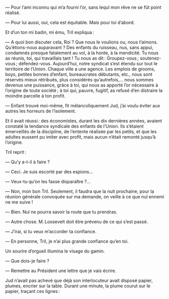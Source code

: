 — Pour l’ami inconnu qui m’a fourni l’or, sans lequl mon rêve ne se fût point réalisé.

— Pour lui aussi, oui, cela est équitable. Mais pour toi d’abord.

Et d’un ton mi badin, mi ému, Tril expliqua :

— A quoi bon discuter cela, Roi ? Que nous le voulions ou, nous t’aimons. Qu’étions-nous auparavant ? Des enfants du ruisseau, nus, sans appui, condamnés presque fatalement au vol, à la honte, à la mendicité. Tu nous as réunis, toi, qui travaillais tant ! Tu nous as dit : Groupez-vous ; soutenez-vous ; défendez-vous. Aujourd’hui, notre syndicat s’est étendu sur tout le territoire de l’Union. Chaque ville a une agence. Les emplois de grooms, boys, petites bonnes d’enfant, bureaucrates débutants, etc., nous sont réservés mieux rétribués, plus considérés qu’autrefois,… nous sommes devenus une puissance, grâce à toi, qui nous as apporté l’or nécessaire à l’origine de toute société ; à toi qui, pauvre, fugitif, as refusé d’en distraire la moindre parcelle à ton profit.

— Enfant trouvé moi-même, fit mélancoliquement Jud, j’ai voulu éviter aux autres les horreurs de l’isolement.

Et il avait réussi : des économistes, durant les dix dernières années, avaient constaté la tendance syndicale des enfants de l’Union. Ils s’étaient émerveillés de la discipline, de l’entente réalisée par les petits, et que les adultes eussent pu imiter avec profit, mais aucun n’était remonté jusqu’à l’origine.

Tril reprit :

— Qu’y a-t-il à faire ?

— Ceci. Je suis escorté par des espions…

— Veux-tu qu’on les fasse disparaître ?…

— Non, mon bon Tril. Seulement, il faudra que la nuit prochaine, pour la réunion générale convoquée sur ma demande, on veille à ce que nul ennemi ne me suive !

— Bien. Nul ne pourra savoir la route que tu prendras.

— Autre chose. M. Loosevelt doit être prévenu de ce qui s’est passé.

— J’irai, si tu veux m’accorder ta confiance.

— En personne, Tril, je n’ai plus grande confiance qu’en toi.

Un sourire d’orgueil illumina le visage du gamin.

— Que dois-je faire ?

— Remettre au Président une lettre que je vais écrire.

Jud n’avait pas achevé que déjà son interlocuteur avait disposé papier, plumes, encrier sur la table. Durant une minute, la plume courut sur le papier, traçant ces lignes :
